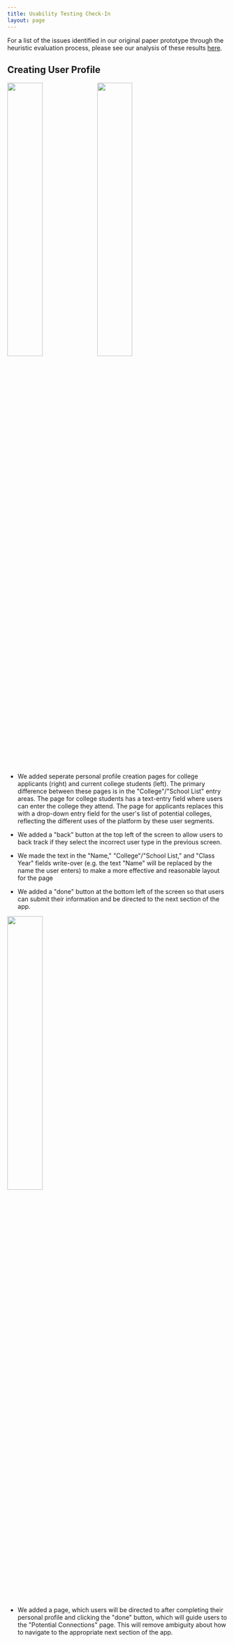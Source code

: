 ```yaml
---
title: Usability Testing Check-In
layout: page
---
```


For a list of the issues identified in our original paper prototype through the heuristic evaluation process, please see our analysis of these results [here](/user_test.md).

## Creating User Profile

<img src="https://raw.githubusercontent.com/dylan-martin/college_connect/master/img/he1.png" width="40%" height="40%"/> <img src="https://raw.githubusercontent.com/dylan-martin/college_connect/master/img/he3.png" width="40%" height="40%"/>

* We added seperate personal profile creation pages for college applicants (right) and current college students (left).  The primary difference between these pages is in the "College"/"School List" entry areas.  The page for college students has a text-entry field where users can enter the college they attend.  The page for applicants replaces this with a drop-down entry field for the user's list of potential colleges, reflecting the different uses of the platform by these user segments.

* We added a "back" button at the top left of the screen to allow users to back track if they select the incorrect user type in the previous screen.

* We made the text in the "Name," "College"/"School List," and "Class Year" fields write-over (e.g. the text "Name" will be replaced by the name the user enters) to make a more effective and reasonable layout for the page

* We added a "done" button at the bottom left of the screen so that users can submit their information and be directed to the next section of the app.

<img src="https://raw.githubusercontent.com/dylan-martin/college_connect/master/img/he4.png" width="40%" height="40%"/>

* We added a page, which users will be directed to after completing their personal profile and clicking the "done" button, which will guide users to the "Potential Connections" page.  This will remove ambiguity about how to navigate to the appropriate next section of the app.
